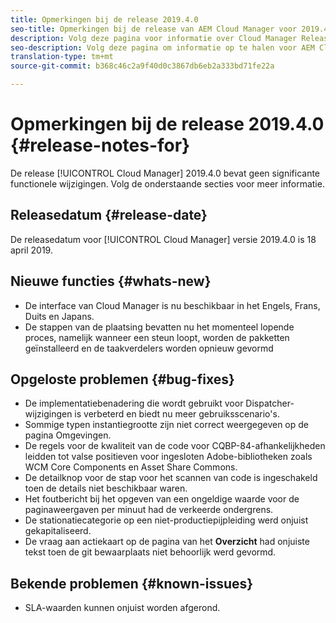 ```yaml
---
title: Opmerkingen bij de release 2019.4.0
seo-title: Opmerkingen bij de release van AEM Cloud Manager voor 2019.4.0
description: Volg deze pagina voor informatie over Cloud Manager Release 2019.4.0.
seo-description: Volg deze pagina om informatie op te halen voor AEM Cloud Manager Release 2019.4.0.
translation-type: tm+mt
source-git-commit: b368c46c2a9f40d0c3867db6eb2a333bd71fe22a

---
```



# Opmerkingen bij de release 2019.4.0 {#release-notes-for}

De release [!UICONTROL Cloud Manager] 2019.4.0 bevat geen significante functionele wijzigingen. Volg de onderstaande secties voor meer informatie.

## Releasedatum {#release-date}

De releasedatum voor [!UICONTROL Cloud Manager] versie 2019.4.0 is 18 april 2019.

## Nieuwe functies {#whats-new}

* De interface van Cloud Manager is nu beschikbaar in het Engels, Frans, Duits en Japans.
* De stappen van de plaatsing bevatten nu het momenteel lopende proces, namelijk wanneer een steun loopt, worden de pakketten geïnstalleerd en de taakverdelers worden opnieuw gevormd

## Opgeloste problemen {#bug-fixes}

* De implementatiebenadering die wordt gebruikt voor Dispatcher-wijzigingen is verbeterd en biedt nu meer gebruiksscenario&#39;s.
* Sommige typen instantiegrootte zijn niet correct weergegeven op de pagina Omgevingen.
* De regels voor de kwaliteit van de code voor CQBP-84-afhankelijkheden leidden tot valse positieven voor ingesloten Adobe-bibliotheken zoals WCM Core Components en Asset Share Commons.
* De detailknop voor de stap voor het scannen van code is ingeschakeld toen de details niet beschikbaar waren.
* Het foutbericht bij het opgeven van een ongeldige waarde voor de paginaweergaven per minuut had de verkeerde ondergrens.
* De stationatiecategorie op een niet-productiepijpleiding werd onjuist gekapitaliseerd.
* De vraag aan actiekaart op de pagina van het **Overzicht** had onjuiste tekst toen de git bewaarplaats niet behoorlijk werd gevormd.

## Bekende problemen {#known-issues}

* SLA-waarden kunnen onjuist worden afgerond.
